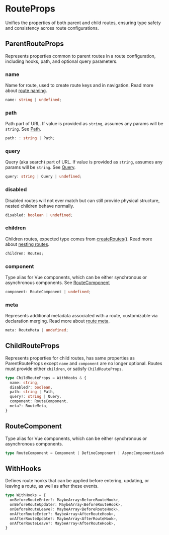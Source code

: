# RouteProps

Unifies the properties of both parent and child routes, ensuring type safety and consistency across route configurations.

## ParentRouteProps

Represents properties common to parent routes in a route configuration, including hooks, path, and optional query parameters.

### name

Name for route, used to create route keys and in navigation. Read more about [route naming](/core-concepts/defining-routes#route-names).

```ts
name: string | undefined;
```

### path

Path part of URL. If value is provided as `string`, assumes any params will be `string`. See [Path](/api/functions/path).

```ts
path: : string | Path;
```

### query

Query (aka search) part of URL. If value is provided as `string`, assumes any params will be `string`. See [Query](/api/functions/query).

```ts
query: string | Query | undefined;
```

### disabled

Disabled routes will not ever match but can still provide physical structure, nested children behave normally.

```ts
disabled: boolean | undefined;
```

### children

Children routes, expected type comes from [createRoutes()](/api/functions/createRoutes). Read more about [nesting routes](/core-concepts/defining-routes#nested-routes).

```ts
children: Routes;
```

### component

Type alias for Vue components, which can be either synchronous or asynchronous components. See [RouteComponent](/api/types/RouteProps.html#routecomponent)

```ts
component: RouteComponent | undefined;
```

### meta

Represents additional metadata associated with a route, customizable via declaration merging. Read more about [route meta](/api/interfaces/RouteMeta).

```ts
meta: RouteMeta | undefined;
```

## ChildRouteProps

Represents properties for child routes, has same properties as ParentRouteProps except `name` and `component` are no longer optional. Routes must provide either `children`, or satisfy `ChildRouteProps`.

```ts
type ChildRouteProps = WithHooks & {
  name: string,
  disabled?: boolean,
  path: string | Path,
  query?: string | Query,
  component: RouteComponent,
  meta?: RouteMeta,
}
```

## RouteComponent

Type alias for Vue components, which can be either synchronous or asynchronous components.

```ts
type RouteComponent = Component | DefineComponent | AsyncComponentLoader
```

## WithHooks

Defines route hooks that can be applied before entering, updating, or leaving a route, as well as after these events.

```ts
type WithHooks = {
  onBeforeRouteEnter?: MaybeArray<BeforeRouteHook>,
  onBeforeRouteUpdate?: MaybeArray<BeforeRouteHook>,
  onBeforeRouteLeave?: MaybeArray<BeforeRouteHook>,
  onAfterRouteEnter?: MaybeArray<AfterRouteHook>,
  onAfterRouteUpdate?: MaybeArray<AfterRouteHook>,
  onAfterRouteLeave?: MaybeArray<AfterRouteHook>,
}
```
